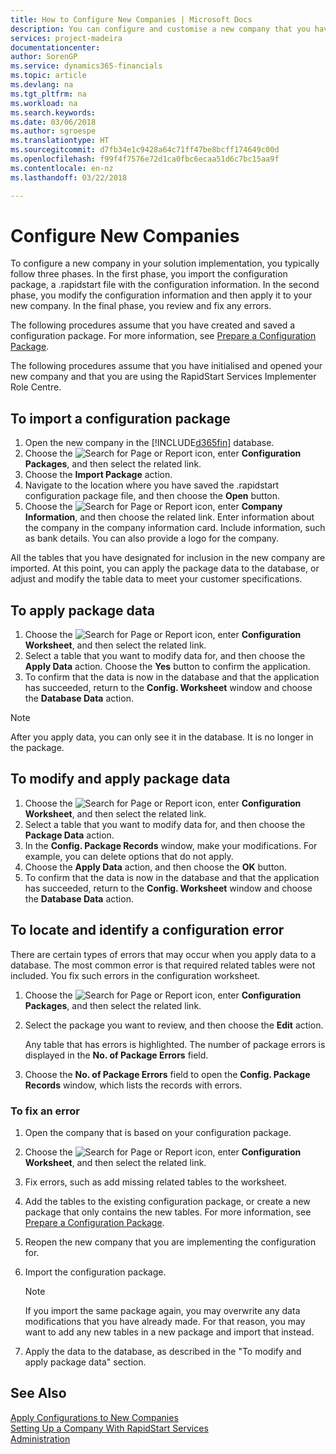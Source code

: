 ```yaml
---
title: How to Configure New Companies | Microsoft Docs
description: You can configure and customise a new company that you have created. To fine tune your implementation, you proceed in three phases to complete your configuration.
services: project-madeira
documentationcenter: 
author: SorenGP
ms.service: dynamics365-financials
ms.topic: article
ms.devlang: na
ms.tgt_pltfrm: na
ms.workload: na
ms.search.keywords: 
ms.date: 03/06/2018
ms.author: sgroespe
ms.translationtype: HT
ms.sourcegitcommit: d7fb34e1c9428a64c71ff47be8bcff174649c00d
ms.openlocfilehash: f99f4f7576e72d1ca0fbc6ecaa51d6c7bc15aa9f
ms.contentlocale: en-nz
ms.lasthandoff: 03/22/2018

---
```

# <a name="configure-new-companies"></a>Configure New Companies
To configure a new company in your solution implementation, you typically follow three phases. In the first phase, you import the configuration package, a .rapidstart file with the configuration information. In the second phase, you modify the configuration information and then apply it to your new company. In the final phase, you review and fix any errors.  

The following procedures assume that you have created and saved a configuration package. For more information, see [Prepare a Configuration Package](admin-how-to-prepare-a-configuration-package.md).  

The following procedures assume that you have initialised and opened your new company and that you are using the RapidStart Services Implementer Role Centre.

## <a name="to-import-a-configuration-package"></a>To import a configuration package  
1. Open the new company in the [!INCLUDE[d365fin](includes/d365fin_md.md)] database.  
2. Choose the ![Search for Page or Report](media/ui-search/search_small.png "Search for Page or Report icon") icon, enter **Configuration Packages**, and then select the related link.  
3. Choose the **Import Package** action.  
4. Navigate to the location where you have saved the .rapidstart configuration package file, and then choose the **Open** button.  
5. Choose the ![Search for Page or Report](media/ui-search/search_small.png "Search for Page or Report icon") icon, enter **Company Information**, and then choose the related link. Enter information about the company in the company information card. Include information, such as bank details. You can also provide a logo for the company.  

All the tables that you have designated for inclusion in the new company are imported. At this point, you can apply the package data to the database, or adjust and modify the table data to meet your customer specifications.  

## <a name="to-apply-package-data"></a>To apply package data  
1. Choose the ![Search for Page or Report](media/ui-search/search_small.png "Search for Page or Report icon") icon, enter **Configuration Worksheet**, and then select the related link.  
2. Select a table that you want to modify data for, and then choose the **Apply Data** action. Choose the **Yes** button to confirm the application.
3. To confirm that the data is now in the database and that the application has succeeded, return to the **Config. Worksheet** window and choose the **Database Data** action.  

> [!NOTE]  
>  After you apply data, you can only see it in the database. It is no longer in the package.  

## <a name="to-modify-and-apply-package-data"></a>To modify and apply package data  
1. Choose the ![Search for Page or Report](media/ui-search/search_small.png "Search for Page or Report icon") icon, enter **Configuration Worksheet**, and then select the related link.  
2. Select a table that you want to modify data for, and then choose the **Package Data** action.  
3. In the **Config. Package Records** window, make your modifications. For example, you can delete options that do not apply.  
4. Choose the **Apply Data** action, and then choose the **OK** button.  
5. To confirm that the data is now in the database and that the application has succeeded, return to the **Config. Worksheet** window and choose the **Database Data** action.  

## <a name="to-locate-and-identify-a-configuration-error"></a>To locate and identify a configuration error  
There are certain types of errors that may occur when you apply data to a database. The most common error is that required related tables were not included. You fix such errors in the configuration worksheet.

1. Choose the ![Search for Page or Report](media/ui-search/search_small.png "Search for Page or Report icon") icon, enter **Configuration Packages**, and then select the related link.  
2. Select the package you want to review, and then choose the **Edit** action.  

    Any table that has errors is highlighted. The number of package errors is displayed in the **No. of Package Errors** field.  

3. Choose the **No. of Package Errors** field to open the **Config. Package Records** window, which lists the records with errors.  

### <a name="to-fix-an-error"></a>To fix an error  
1. Open the company that is based on your configuration package.  
2. Choose the ![Search for Page or Report](media/ui-search/search_small.png "Search for Page or Report icon") icon, enter **Configuration Worksheet**, and then select the related link.  
3. Fix errors, such as add missing related tables to the worksheet.  
4. Add the tables to the existing configuration package, or create a new package that only contains the new tables. For more information, see [Prepare a Configuration Package](admin-how-to-prepare-a-configuration-package.md).  
5. Reopen the new company that you are implementing the configuration for.  
6. Import the configuration package.  

    > [!NOTE]  
    >  If you import the same package again, you may overwrite any data modifications that you have already made. For that reason, you may want to add any new tables in a new package and import that instead.  

7. Apply the data to the database, as described in the "To modify and apply package data" section.

## <a name="see-also"></a>See Also  
[Apply Configurations to New Companies](admin-apply-configuration-to-new-companies.md)  
[Setting Up a Company With RapidStart Services](admin-set-up-a-company-with-rapidstart.md)  
[Administration](admin-setup-and-administration.md)

